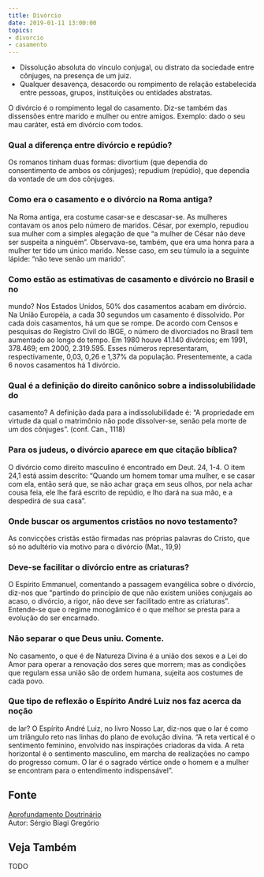 ```yaml
---
title: Divórcio
date: 2019-01-11 13:00:00
topics: 
- divorcio
- casamento
---
```


* Dissolução absoluta do vínculo conjugal, ou distrato da sociedade entre
  cônjuges, na presença de um juiz.
* Qualquer desavença, desacordo ou rompimento de relação estabelecida entre
  pessoas, grupos, instituições ou entidades abstratas. 

O divórcio é o rompimento legal do casamento. Diz-se também das dissensões entre
marido e mulher ou entre amigos. Exemplo: dado o seu mau caráter, está em
divórcio com todos.

### Qual a diferença entre divórcio e repúdio?
Os romanos tinham duas formas: divortium (que dependia do
consentimento de ambos os cônjuges); repudium (repúdio), que dependia
da vontade de um dos cônjuges.

### Como era o casamento e o divórcio na Roma antiga?
Na Roma antiga, era costume casar-se e descasar-se. As mulheres contavam
os anos pelo número de maridos. César, por exemplo, repudiou sua mulher
com a simples alegação de que “a mulher de César não deve ser suspeita a
ninguém”. Observava-se, também, que era uma honra para a mulher ter tido
um único marido. Nesse caso, em seu túmulo ia a seguinte lápide: “não
teve senão um marido”.

### Como estão as estimativas de casamento e divórcio no Brasil e no
mundo?
Nos Estados Unidos, 50% dos casamentos acabam em divórcio. Na União
Européia, a cada 30 segundos um casamento é dissolvido. Por cada dois
casamentos, há um que se rompe. De acordo com Censos e pesquisas do
Registro Civil do IBGE, o número de divorciados no Brasil tem aumentado
ao longo do tempo. Em 1980 houve 41.140 divórcios; em 1991, 378.469; em
2000, 2.319.595. Esses números representaram, respectivamente, 0,03,
0,26 e 1,37% da população. Presentemente, a cada 6 novos casamentos há 1
divórcio.

### Qual é a definição do direito canônico sobre a indissolubilidade do
casamento?
A definição dada para a indissolubilidade é: “A propriedade em virtude
da qual o matrimônio não pode dissolver-se, senão pela morte de um dos
cônjuges”. (conf. Can., 1118)

### Para os judeus, o divórcio aparece em que citação bíblica?
O divórcio como direito masculino é encontrado em Deut. 24, 1-4. O item
24,1 está assim descrito: “Quando um homem tomar uma mulher, e se casar
com ela, então será que, se não achar graça em seus olhos, por nela
achar cousa feia, ele lhe fará escrito de repúdio, e lho dará na sua
mão, e a despedirá de sua casa”.

### Onde buscar os argumentos cristãos no novo testamento?
As convicções cristãs estão firmadas nas próprias palavras do Cristo,
que só no adultério via motivo para o divórcio (Mat., 19,9)

### Deve-se facilitar o divórcio entre as criaturas?
O Espírito Emmanuel, comentando a passagem evangélica sobre o divórcio,
diz-nos que “partindo do princípio de que não existem uniões conjugais
ao acaso, o divórcio, a rigor, não deve ser facilitado entre as
criaturas”. Entende-se que o regime monogâmico é o que melhor se presta
para a evolução do ser encarnado.

### Não separar o que Deus uniu. Comente.

No casamento, o que é de Natureza Divina é a união dos sexos e a Lei do
Amor para operar a renovação dos seres que morrem; mas as condições que
regulam essa união são de ordem humana, sujeita aos costumes de cada
povo.

### Que tipo de reflexão o Espírito André Luiz nos faz acerca da noção
de lar?
O Espírito André Luiz, no livro Nosso Lar, diz-nos que o lar é como um
triângulo reto nas linhas do plano de evolução divina. “A reta vertical
é o sentimento feminino, envolvido nas inspirações criadoras da vida. A
reta horizontal é o sentimento masculino, em marcha de realizações no
campo do progresso comum. O lar é o sagrado vértice onde o homem e a
mulher se encontram para o entendimento indispensável”.






## Fonte
[Aprofundamento Doutrinário](https://sites.google.com/view/aprofundamentodoutrinario/divórcio-e-espiritismo)  
Autor: Sérgio Biagi Gregório



## Veja Também
TODO


